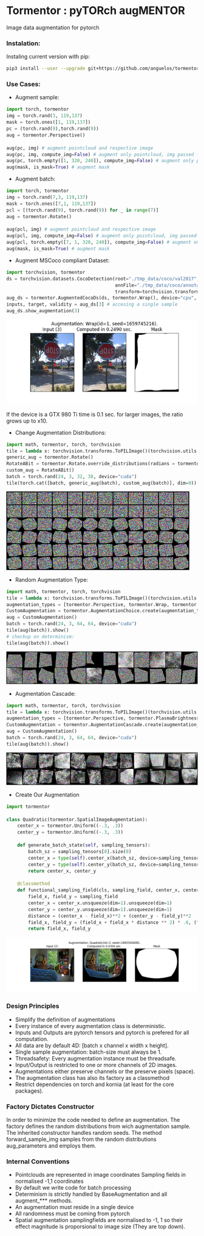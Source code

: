 # Tormentor : pyTORch augMENTOR

Image data augmentation for pytorch

### Instalation:

Instaling current version with pip:
```bash
pip3 install --user --upgrade git+https://github.com/anguelos/tormentor
```

### Use Cases:
* Augment sample:
```python
import torch, tormentor
img = torch.rand(3, 119,137) 
mask = torch.ones([1, 119,137])
pc = (torch.rand(9),torch.rand(9))
aug = tormentor.Perspective()

aug(pc, img) # augment pointcloud and respective image
aug(pc, img, compute_img=False) # augment only pointcloud, img passed for dimensions
aug(pc, torch.empty([1, 320, 240]), compute_img=False) # augment only pointcloud, tensor passed for dimensions
aug(mask, is_mask=True) # augment mask
```

* Augment batch:
```python
import torch, tormentor
img = torch.rand(7,3, 119,137) 
mask = torch.ones([7,1, 119,137])
pcl = [(torch.rand(9), torch.rand(9)) for _ in range(7)] 
aug = tormentor.Rotate()

aug(pcl, img) # augment pointcloud and respective image
aug(pcl, img, compute_img=False) # augment only pointcloud, img passed for dimensions
aug(pcl, torch.empty([7, 1, 320, 240]), compute_img=False) # augment only pointcloud, tensor passed for dimensions
aug(mask, is_mask=True) # augment mask
```

* Augment MSCoco compliant Dataset:
```python
import torchvision, tormentor
ds = torchvision.datasets.CocoDetection(root="./tmp_data/coco/val2017",
                                        annFile="./tmp_data/coco/annotations/instances_val2017.json",
                                        transform=torchvision.transforms.ToTensor());
aug_ds = tormentor.AugmentedCocoDs(ds, tormentor.Wrap(), device="cpu", add_mask=True)
inputs, target, validity = aug_ds[3] # accesing a single sample
aug_ds.show_augmentation(3)
```
![Example](example.png)

If the device is a GTX 980 Ti time is 0.1 sec. for larger images, the ratio grows up to x10. 

* Change Augmentation Distributions:
```python
import math, tormentor, torch, torchvision
tile = lambda x: torchvision.transforms.ToPILImage()(torchvision.utils.make_grid(x.cpu(), nrow=12))
generic_aug = tormentor.Rotate()
RotateABit = tormentor.Rotate.override_distributions(radians = tormentor.Uniform((0., math.pi / 8))) 
custom_aug = RotateABit()
batch = torch.rand(24, 3, 32, 38, device="cuda")
tile(torch.cat([batch, generic_aug(batch), custom_aug(batch)], dim=0)).show()
```
![Rotation Example](rotation.png)

* Random Augmentation Type:
```python
import math, tormentor, torch, torchvision
tile = lambda x: torchvision.transforms.ToPILImage()(torchvision.utils.make_grid(x.cpu(), nrow=12))
augmentation_types = [tormentor.Perspective, tormentor.Wrap, tormentor.PlasmaBrightness]
CustomAugmentation = tormentor.AugmentationChoice.create(augmentation_types)
aug = CustomAugmentation() 
batch = torch.rand(24, 3, 64, 64, device="cuda")
tile(aug(batch)).show()
# checkup on determinism:
tile(aug(batch)).show()
```
![Rotation Example](choice.png)

* Augmentation Cascade:
```python
import math, tormentor, torch, torchvision
tile = lambda x: torchvision.transforms.ToPILImage()(torchvision.utils.make_grid(x.cpu(), nrow=12))
augmentation_types = [tormentor.Perspective, tormentor.PlasmaBrightness]
CustomAugmentation = tormentor.AugmentationCascade.create(augmentation_types)
aug = CustomAugmentation() 
batch = torch.rand(24, 3, 64, 64, device="cuda")
tile(aug(batch)).show()
```
![Rotation Example](cascade.png)


* Create Our Augmentation
```python
import tormentor

class Quadratic(tormentor.SpatialImageAugmentation):
    center_x = tormentor.Uniform((-.3, .3))
    center_y = tormentor.Uniform((-.3, .3))

    def generate_batch_state(self, sampling_tensors):
        batch_sz = sampling_tensors[0].size(0)
        center_x = type(self).center_x(batch_sz, device=sampling_tensors[0].device).view(-1)
        center_y = type(self).center_y(batch_sz, device=sampling_tensors[0].device).view(-1)
        return center_x, center_y

    @classmethod
    def functional_sampling_field(cls, sampling_field, center_x, center_y):
        field_x, field_y = sampling_field
        center_x = center_x.unsqueeze(dim=1).unsqueeze(dim=1)
        center_y = center_y.unsqueeze(dim=1).unsqueeze(dim=1)
        distance = (center_x - field_x)**2 + (center_y - field_y)**2
        field_x, field_y = (field_x + field_x * distance ** 2) * .6, (field_y + field_y * distance ** 2) * .6
        return field_x, field_y

```
![lence](lence.png)

### Design Principles

* Simplify the definition of augmentations
* Every instance of every augmentation class is deterministic.
* Inputs and Outputs are pytorch tensors and pytorch is prefered for all computation.
* All data are by default 4D: [batch x channel x width x height].
* Single sample augmentation: batch-size must always be 1.
* Threadsafety: Every augmentation instance must be threadsafe.
* Input/Output is restricted to one or more channels of 2D images.
* Augmentations either preserve channels or the preserve pixels (space).
* The augmentation class has also its factory as a classmethod
* Restrict dependencies on torch and kornia (at least for the core packages).

### Factory Dictates Constructor

In order to minimize the code needed to define an augmentation.
The factory defines the random distributions from wich augmentation sample.
The inherited constructor handles random seeds.
The method forward_sample_img samples from the random distributions aug_parameters and employs them.


### Internal Conventions

* Pointclouds are represented in image coordinates Sampling fields in normalised -1,1 coordinates
* By default we write code for batch processing
* Determinism is strictly handled by BaseAugmentation and all augment_*** methods.
* An augmentation must reside in a single device
* All randomness must be coming from pytorch
* Spatial augmentation samplingfields are normalised to -1, 1 so their effect magnitude is proporsional to image size (They are top down).